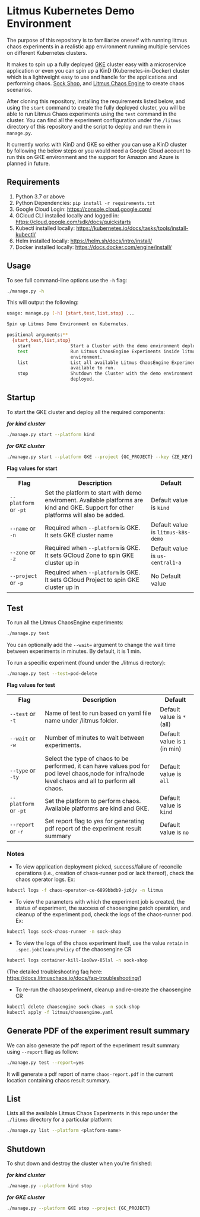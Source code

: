 # Litmus Kubernetes Demo Environment

The purpose of this repository is to familiarize oneself with running litmus chaos experiments in a realistic app environment running multiple services on different Kubernetes clusters. 

It makes to spin up a fully deployed [GKE](https://cloud.google.com/kubernetes-engine/) cluster easy with a microservice application or even you can spin up a KinD (Kubernetes-in-Docker) cluster which is a lightweight easy to use and handle for the applications and performing chaos.
[Sock Shop](https://github.com/microservices-demo/microservices-demo), and 
[Litmus Chaos Engine](https://litmuschaos.io/) to create chaos scenarios.

After cloning this repository, installing the requirements listed below, and using the `start` command to create the fully deployed cluster, you will be able to run Litmus Chaos experiments using the `test` command in the cluster. You can find all the experiment configuration under the `/litmus` directory of this repository and the script to deploy and run them in `manage.py`.

It currently works with KinD and GKE so either you can use a KinD cluster by following the below steps or you would need a Google Cloud account to run this on GKE environment and the support for Amazon and Azure is planned in future.

## Requirements

1. Python 3.7 or above
2. Python Dependencies: `pip install -r requirements.txt`
3. Google Cloud Login: https://console.cloud.google.com/
4. GCloud CLI installed locally and logged in: https://cloud.google.com/sdk/docs/quickstarts
5. Kubectl installed locally: https://kubernetes.io/docs/tasks/tools/install-kubectl/
6. Helm installed locally: https://helm.sh/docs/intro/install/
7. Docker installed locally: https://docs.docker.com/engine/install/


## Usage

To see full command-line options use the `-h` flag:

```bash
./manage.py -h
```

This will output the following:

```bash
usage: manage.py [-h] {start,test,list,stop} ...

Spin up Litmus Demo Environment on Kubernetes.

positional arguments:**
  {start,test,list,stop}
    start               Start a Cluster with the demo environment deployed.
    test                Run Litmus ChaosEngine Experiments inside litmus demo
                        environment.
    list                List all available Litmus ChaosEngine Experiments
                        available to run.
    stop                Shutdown the Cluster with the demo environment
                        deployed.
```

## Startup

To start the GKE cluster and deploy all the required components:

**_for kind cluster_**
```bash
./manage.py start --platform kind 
```

**_for GKE cluster_**
```bash
./manage.py start --platform GKE --project {GC_PROJECT} --key {ZE_KEY}
```

**Flag values for start**
<table>
<tr>
<th> Flag </th>
<th> Description </th>
<th> Default </th>
</tr>
<tr>
 <td> <code>--platform</code> or <code>-pt</code>  </td>
 <td> Set the platform to start with demo enviroment. Available platforms are kind and GKE. Support for other platforms will also be added. </td>
 <td>  Default value is <code>kind</code></td>
 </tr>
<tr>
 <td> <code>--name</code> or <code>-n</code> </td>
 <td> Required when <code>--platform</code> is GKE. It sets GKE cluster name </td>
 <td>  Default value is <code>litmus-k8s-demo</code></td>
 </tr>
<tr>
 <td> <code>--zone</code> or <code>-z</code> </td>
 <td> Required when <code>--platform</code> is GKE. It sets GCloud Zone to spin GKE cluster up in </td>
 <td>  Default value is <code>us-central1-a</code></td>
 </tr>
 <tr>
 <td> <code>--project</code> or <code>-p</code> </td>
 <td> Required when <code>--platform</code> is GKE. It sets GCloud Project to spin GKE cluster up in </td>
 <td>  No Default value</td>
 </tr>
 </table>

## Test

To run all the Litmus ChaosEngine experiments:

```bash
./manage.py test
```
You can optionally add the `--wait=` argument to change the wait time between experiments in minutes. By default,
it is 1 min.

To run a specific experiment (found under the ./litmus directory):

```bash
./manage.py test --test=pod-delete
```

**Flag values for test**
<table>
<tr>
<th> Flag </th>
<th> Description </th>
<th> Default </th>
</tr>
<tr>
 <td> <code>--test</code> or <code>-t</code>  </td>
 <td> Name of test to run based on yaml file name under /litmus folder. </td>
 <td>  Default value is <code>*</code> (all)</td>
 </tr>
<tr>
 <td> <code>--wait</code> or <code>-w</code> </td>
 <td> Number of minutes to wait between experiments. </td>
 <td>  Default value is <code>1</code> (in min)</td>
 </tr>
<tr>
 <td> <code>--type</code> or <code>-ty</code> </td>
 <td> Select the type of chaos to be performed, it can have values pod for pod level chaos,node for infra/node level chaos and all to perform all chaos. </td>
 <td>  Default value is <code>all</code> </td>
 </tr>
 <tr>
 <td> <code>--platform</code> or <code>-pt</code> </td>
 <td> Set the platform to perform chaos. Available platforms are kind and GKE. </td>
 <td> Default value is <code>kind</code></td>
 </tr>
  <tr>
 <td> <code>--report</code> or <code>-r</code> </td>
 <td> Set report flag to yes for generating pdf report of the experiment result summary </td>
 <td> Default value is <code>no</code></td>
 </tr>
 </table>

### Notes

- To view application deployment picked, success/failure of reconcile operations (i.e., creation of chaos-runner pod or lack thereof), check the chaos operator logs. Ex:

```bash
kubectl logs -f chaos-operator-ce-6899bbdb9-jz6jv -n litmus  
```

- To view the parameters with which the experiment job is created, the status of experiment, the success of chaosengine patch operation, and cleanup of the experiment pod, check the logs of the chaos-runner pod. Ex:

```bash
kubectl logs sock-chaos-runner -n sock-shop
```

- To view the logs of the chaos experiment itself, use the value `retain` in `.spec.jobCleanupPolicy` of the chaosengine CR

```bash
kubectl logs container-kill-1oo8wv-85lsl -n sock-shop
```

(The detailed troubleshooting faq here: https://docs.litmuschaos.io/docs/faq-troubleshooting/) 

- To re-run the chaosexperiment, cleanup and re-create the chaosengine CR

```bash
kubectl delete chaosengine sock-chaos -n sock-shop
kubectl apply -f litmus/chaosengine.yaml 
```

## Generate PDF of the experiment result summary

We can also generate the pdf report of the experiment result summary using <code>--report</code> flag as follow:

```bash
./manage.py test --report=yes
``` 
It will generate a pdf report of name `chaos-report.pdf` in the current location containing chaos result summary.

## List

Lists all the available Litmus Chaos Experiments in this repo under the `./litmus` directory for a particular platform:

```bash
./manage.py list --platform <platform-name>
```


## Shutdown

To shut down and destroy the cluster when you're finished:

**_for kind cluster_**
``` bash
./manage.py --platform kind stop
```

**_for GKE cluster_**
```bash
./manage.py --platform GKE stop --project {GC_PROJECT}
```
